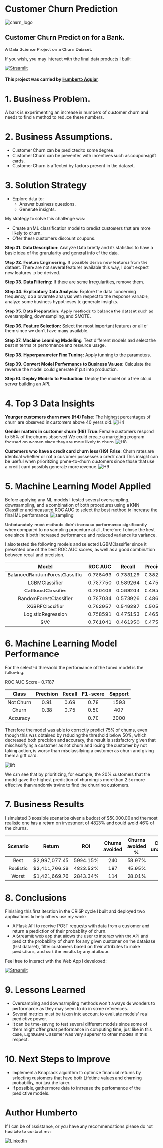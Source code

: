 # Customer Churn Prediction

![churn_logo](./images/customer-churn-2.png)

## Customer Churn Prediction for a Bank.

A Data Science Project on a Churn Dataset.

If you wish, you may interact with the final data products I built:

[<img alt="Streamlit" src="https://img.shields.io/badge/Streamlit-FF4B4B?style=for-the-badge&logo=Streamlit&logoColor=white"/>](https://churn-streamlit-humberto.herokuapp.com/)

#### This project was carried by [Humberto Aguiar](https://www.linkedin.com/in/humberto-aguiar-840108179/).
# 1. Business Problem.

A bank is experimenting an increase in numbers of customer churn and needs to find a method to reduce these numbers.

# 2. Business Assumptions.
- Customer Churn can be predicted to some degree.
- Customer Churn can be prevented with incentives such as coupons/gift cards.
- Customer Churn is affected by factors present in the dataset.

# 3. Solution Strategy
- Explore data to:
    - Answer business questions.
    - Generate insights.

My strategy to solve this challenge was:
- Create an ML classification model to predict customers that are more likely to churn.
- Offer these customers discount coupons.


**Step 01. Data Description:** Analyze Data briefly and its statistics to have a basic idea of the granularity and general info of the data.

**Step 02. Feature Engineering:** If possible derive new features from the dataset. There are not several features available this way, I don't expect new features to be derived.

**Step 03. Data Filtering:** If there are some Irregularities, remove them.

**Step 04. Exploratory Data Analysis:** Explore the data concerning frequency, do a bivariate analysis with respect to the response variable, analyze some business hypotheses to generate insights.

**Step 05. Data Preparation:** Apply methods to balance the dataset such as oversampling, downsampling, and SMOTE.

**Step 06. Feature Selection:** Select the most important features or all of them since we don't have many available.

**Step 07. Machine Learning Modelling:** Test different models and select the best in terms of performance and resource usage.

**Step 08. Hyperparameter Fine Tuning:**  Apply tunning to the parameters.

**Step 09. Convert Model Performance to Business Values:** Calculate the revenue the model could generate if put into production.

**Step 10. Deploy Modelo to Production:** Deploy the model on a free cloud server building an API.

# 4. Top 3 Data Insights

**Younger customers churn more (H4)**
**False**: The highest percentages of churn are observed in customers above 40 years old.
![H4](./reports/figures/H4_2.png)

**Gender matters in customer churn (H8)**
**True**: Female customers respond to 55% of the churns observed
We could create a marketing program focused on women since they are more likely to churn.
![H8](./reports/figures/H8.png)

**Customers who have a credit card churn less (H9)**
**False**: Churn rates are identical whether or not a customer possesses a credit card
This insight can be useful when prioritizing prone-to-churn customers since those that use a credit card possibly generate more revenue.
![H9](./reports/figures/H9.png)

# 5. Machine Learning Model Applied
Before applying any ML models I tested several oversampling, downsampling, and a combination of both procedures using a KNN Classifier and measured ROC AUC to select the best method to increase the final ML performance.
![sampling](./reports/figures/sampling.png)

Unfortunately, most methods didn't increase performance significantly when compared to no sampling procedure at all, therefore I chose the best one since it both increased performance and reduced variance its variance.

I also tested the following models and selected LGBMClassifier since it presented one of the best ROC AUC scores, as well as a good combination between recall and precision.

|Model|ROC AUC|Recall|Precision|Accuracy|
|:-:|:-:|:-:|:-:|:-:|
|  BalancedRandomForestClassifier|0.788463|0.733129|0.382574|0.704187|
|                  LGBMClassifier|0.787750|0.589264|0.475864|0.783813|
|              CatBoostClassifier|0.796408|0.589264|0.495066|0.793687|
|          RandomForestClassifier|0.787034|0.573926|0.486675|0.789562|
|                 XGBRFClassifier|0.792957|0.549387|0.505210|0.797625|
|              LogisticRegression|0.758591|0.475153|0.465466|0.781813|
|                             SVC|0.761041|0.461350|0.475455|0.786500|

# 6. Machine Learning Model Performance

For the selected threshold the performance of the tuned model is the following:

ROC AUC Score= 0.7187

|Class|Precision|Recall|F1-score|Support|
|:-:|:-:|:-:|:-:|:-:|
|Not Churn|0.91|0.69|0.79|1593|
| Churn |0.38|0.75|0.50| 407|
|Accuracy| ||0.70|2000|

Therefore the model was able to correctly predict 75% of churns, even though this was obtained by reducing the threshold below 50%, which decreased both precision and accuracy, the result is satisfactory given that misclassifying a customer as not churn and losing the customer by not taking action, is worse than misclassifying a customer as churn and giving them a gift card.

![lift](./reports/figures/lift.png)

We can see that by prioritizing, for example, the 20% customers that the model gave the highest prediction of churning is more than 2.5x more effective than randomly trying to find the churning customers.

# 7. Business Results

I simulated 3 possible scenarios given a budget of $50,000.00 and the most realistic one has a return on investment of 4823% and could avoid 46% of the churns. 

|Scenario| Return| ROI| Churns avoided|Churns avoided %|Churns unavoided|False Churns Awarded|False Churn Expenses|
|:-:|:-:|:-:|:-:|:-:|:-:|:-:|:-:|
|Best| $2,997,077.45 |  5994.15%|   240 |    58.97%| 167| 254|    $13,680.00|
|Realistic |$2,411,766.39|  4823.53%|   187 |    45.95%| 220| 131|    $17,450.00|
|Worst |$1,421,669.76|  2843.34%|   114|    28.01%| 293| 37| $11,450.00|


# 8. Conclusions
Finishing this first iteration in the CRISP cycle I built and deployed two applications to help others use my work:

- A Flask API to receive POST requests with data from a customer and return a prediction of their probability of churn.
- A Streamlit web app that allows the user to interact with the API and predict the probability of churn for any given customer on the database (test dataset), filter customers based on their attributes to make predictions, and sort the results by any attribute.

Feel free to interact with the Web App I developed:

[<img alt="Streamlit" src="https://img.shields.io/badge/Streamlit-FF4B4B?style=for-the-badge&logo=Streamlit&logoColor=white"/>](https://rossmann-streamlit-app.herokuapp.com/)

# 9. Lessons Learned
- Oversampling and downsampling methods won't always do wonders to performance as they may seem to do in some references.
- Several metrics must be taken into account to evaluate models' real predictive power.
- It can be time-saving to test several different models since some of them might offer great performance in computing time, just like in this case, LightGBM Classifier was very superior to other models in this respect.

# 10. Next Steps to Improve
- Implement a Knapsack algorithm to optimize financial returns by selecting customers that have both Lifetime values and churning probability, not just the latter.
- If possible, gather more data to increase the performance of the predictive models.

# Author Humberto

If I can be of assistance, or you have any recommendations please do not hesitate to contact me:

[<img alt="LinkedIn" src="https://img.shields.io/badge/LinkedIn-0077B5?style=for-the-badge&logo=linkedin&logoColor=white"/>](https://www.linkedin.com/in/humberto-aguiar-840108179/)